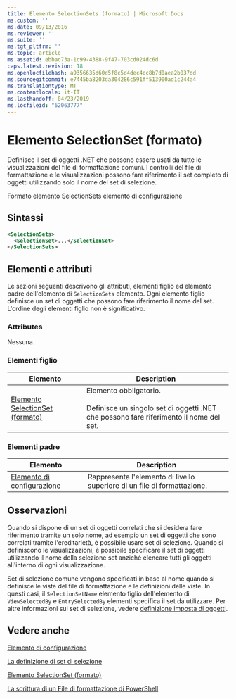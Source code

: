 ```yaml
---
title: Elemento SelectionSets (formato) | Microsoft Docs
ms.custom: ''
ms.date: 09/13/2016
ms.reviewer: ''
ms.suite: ''
ms.tgt_pltfrm: ''
ms.topic: article
ms.assetid: ebbac73a-1c99-4388-9f47-703cd024dc6d
caps.latest.revision: 18
ms.openlocfilehash: a9356635d60d5f8c5d4dec4ec8b7d0aea2b037dd
ms.sourcegitcommit: e7445ba8203da304286c591ff513900ad1c244a4
ms.translationtype: MT
ms.contentlocale: it-IT
ms.lasthandoff: 04/23/2019
ms.locfileid: "62063777"
---
```

# <a name="selectionsets-element-format"></a>Elemento SelectionSet (formato)

Definisce il set di oggetti .NET che possono essere usati da tutte le visualizzazioni del file di formattazione comuni. I controlli del file di formattazione e le visualizzazioni possono fare riferimento il set completo di oggetti utilizzando solo il nome del set di selezione.

Formato elemento SelectionSets elemento di configurazione

## <a name="syntax"></a>Sintassi

```xml
<SelectionSets>
  <SelectionSet>...</SelectionSet>
</SelectionSets>
```

## <a name="attributes-and-elements"></a>Elementi e attributi

Le sezioni seguenti descrivono gli attributi, elementi figlio ed elemento padre dell'elemento di `SelectionSets` elemento. Ogni elemento figlio definisce un set di oggetti che possono fare riferimento il nome del set. L'ordine degli elementi figlio non è significativo.

### <a name="attributes"></a>Attributes

Nessuna.

### <a name="child-elements"></a>Elementi figlio

|Elemento|Description|
|-------------|-----------------|
|[Elemento SelectionSet (formato)](./selectionset-element-format.md)|Elemento obbligatorio.<br /><br /> Definisce un singolo set di oggetti .NET che possono fare riferimento il nome del set.|

### <a name="parent-elements"></a>Elementi padre

|Elemento|Description|
|-------------|-----------------|
|[Elemento di configurazione](./configuration-element-format.md)|Rappresenta l'elemento di livello superiore di un file di formattazione.|

## <a name="remarks"></a>Osservazioni

Quando si dispone di un set di oggetti correlati che si desidera fare riferimento tramite un solo nome, ad esempio un set di oggetti che sono correlati tramite l'ereditarietà, è possibile usare set di selezione. Quando si definiscono le visualizzazioni, è possibile specificare il set di oggetti utilizzando il nome della selezione set anziché elencare tutti gli oggetti all'interno di ogni visualizzazione.

Set di selezione comune vengono specificati in base al nome quando si definisce le viste del file di formattazione e le definizioni delle viste. In questi casi, il `SelectionSetName` elemento figlio dell'elemento di `ViewSelectedBy` e `EntrySelectedBy` elementi specifica il set da utilizzare. Per altre informazioni sui set di selezione, vedere [definizione imposta di oggetti](./defining-selection-sets.md).

## <a name="see-also"></a>Vedere anche

[Elemento di configurazione](./configuration-element-format.md)

[La definizione di set di selezione](./defining-selection-sets.md)

[Elemento SelectionSet (formato)](./selectionset-element-format.md)

[La scrittura di un File di formattazione di PowerShell](./writing-a-powershell-formatting-file.md)
